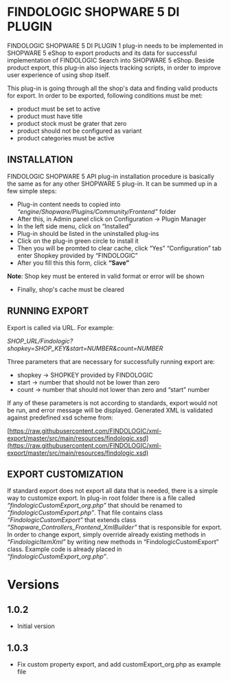 # FINDOLOGIC SHOPWARE 5 DI PLUGIN

  FINDOLOGIC SHOPWARE 5 DI PLUGIN 1 plug-in needs to be implemented in SHOPWARE 5 eShop to export products and its data for successful implementation of FINDOLOGIC Search into SHOPWARE 5 eShop. Beside product export, this plug-in also injects tracking scripts, in order to improve user experience of using shop itself.
  
  This plug-in is going through all the shop's data and finding valid products for export. In order to be exported, following conditions must be met:
  
  * product must be set to active
  * product must have title
  * product stock must be grater that zero
  * product should not be configured as variant
  * product categories must be active
  
## INSTALLATION

  FINDOLOGIC SHOPWARE 5 API plug-in installation procedure is basically the same as for any other SHOPWARE 5 plug-in. It can be summed up in a few simple steps:
  
  * Plug-in content needs to copied into *“engine/Shopware/Plugins/Community/Frontend”* folder
  * After this, in Admin panel click on Configuration → Plugin Manager
  * In the left side menu, click on “Installed”
  * Plug-in should be listed in the uninstalled plug-ins
  * Click on the plug-in green circle to install it
  * Then you will be promted to clear cache, click “Yes” “Configuration” tab enter Shopkey provided by “FINDOLOGIC”
  * After you fill this this form, click **“Save”** 
  
  **Note**: Shop key must be entered in valid format or error will be shown
  * Finally, shop's cache must be cleared
  
## RUNNING EXPORT
  
  Export is called via URL. For example:

  *SHOP_URL/Findologic?shopkey=SHOP_KEY&start=NUMBER&count=NUMBER*
  
  Three parameters  that are necessary  for successfully running export are:
  
  * shopkey → SHOPKEY provided by FINDOLOGIC
  * start → number that should not be lower than zero
  * count → number that should not lower than zero and “start” number
  
  If any of these parameters is not according to standards, export would not be run, and error message will be displayed. Generated XML is validated against predefined xsd scheme from:

  [https://raw.githubusercontent.com/FINDOLOGIC/xml-export/master/src/main/resources/findologic.xsd](https://raw.githubusercontent.com/FINDOLOGIC/xml-export/master/src/main/resources/findologic.xsd)
  
## EXPORT CUSTOMIZATION

  If standard export does not export all data that is needed, there is a simple way to customize export. In plug-in root folder there is a file called *“findologicCustomExport_org.php”* that should be renamed to *“findologicCustomExport.php”*. That file contains class *“FindologicCustomExport”* that extends class *“Shopware_Controllers_Frontend_XmlBuilder”* that is responsible  for export. In order to change export, simply override already existing methods in  *“FindologicItemXml”* by writing new methods in “FindologicCustomExport” class. Example code is already placed in *“findologicCustomExport_org.php”*.

# Versions
## 1.0.2
* Initial version
## 1.0.3
* Fix custom property export, and add customExport_org.php as example file
